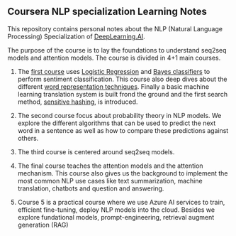 

## Coursera NLP specialization Learning Notes

This repository contains personal notes about the NLP (Natural Language Processing) Specialization of [DeepLearning.AI](https://www.deeplearning.ai/).

The purpose of the course is to lay the foundations to understand seq2seq models and attention models. The course is divided in 4+1 main courses.

1.  The [first course](docs/natural_language_processing_with_classification_and_vector_spaces) uses [Logistic Regression](docs/natural_language_processing_with_classification_and_vector_spaces/lecture_1.md) and [Bayes classifiers](docs/natural_language_processing_with_classification_and_vector_spaces/lecture_2.md) to perform sentiment classification. This course also deep dives about the different [word representation techniques](docs/natural_language_processing_with_classification_and_vector_spaces/lecture_3.md). Finally a basic machine learning translation system is built frond the ground and the first search method, [sensitive hashing](docs/natural_language_processing_with_classification_and_vector_spaces/lecture_4.md), is introduced.

2.  The second course focus about probability theory in NLP models. We explore the different algorithms that can be used to predict the next word in a sentence as well as how to compare these predictions against others.

3.  The third course is centered around seq2seq models.

4.  The final course teaches the attention models and the attention mechanism. This course also gives us the background to implement the most common NLP use cases like text summarization, machine translation, chatbots and question and answering.

5.  Course 5 is a practical course where we use Azure AI services to train, efficient fine-tuning, deploy NLP models into the cloud. Besides we explore fundational models, prompt-engineering, retrieval augment generation (RAG)
